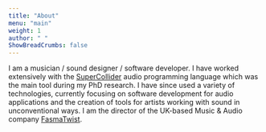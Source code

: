 ```yaml
---
title: "About"
menu: "main"
weight: 1
author: " "
ShowBreadCrumbs: false
---
```


I am a musician / sound designer / software developer. I have worked extensively with the [SuperCollider](http://supercollider.sourceforge.net) audio programming language which was the main tool during my PhD research. I have since used a variety of technologies, currently focusing on software development for audio applications and the creation of tools for artists working with sound in unconventional ways. I am the director of the UK-based Music & Audio company [FasmaTwist](https://www.fasmatwist.com).

